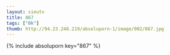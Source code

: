 ```yaml
--- 
layout: sieutv
title: 867
tags: ["0k"]
thumb: http://94.23.248.219/absoluporn-1/image/002/867.jpg
---
```

{% include absoluporn key="867" %} 
